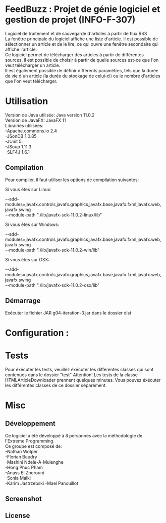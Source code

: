 # FeedBuzz : Projet de génie logiciel et gestion de projet (INFO-F-307)

Logiciel de traitement et de sauvegarde d'articles à partir de flux RSS  
La fenêtre principale du logiciel affiche une liste d'article. Il est possible de sélectionner un article et de le lire, ce qui ouvre une fenêtre secondaire qui affiche l'article.  
Ce logiciel permet de télécharger des articles à partir de différentes sources, il est possible de choisir à partir de quelle sources est-ce que l'on veut télécharger un article.  
Il est également possible de définir différents paramètres, tels que la durée de vie d'un article (la durée du stockage de celui-ci) ou le nombre d'articles que l'on veut télécharger.  


# Utilisation

Version de Java utilisée: Java version 11.0.2  
Version de JavaFX: JavaFX 11  
Librairies utilisées:  
 -Apache.commons.io 2.4  
 -JSonDB 1.0.85  
 -JUnit 5.  
 -JSoup 1.11.3  
 -SLF4J 1.6.1  

<!--TO DO: Informations sur le système de build et la version du Java/Librairies utilisés dans l'implementation.-->

## Compilation

Pour compiler, il faut utiliser les options de compilation suivantes: 

Si vous êtes sur Linux:
 
 --add-modules=javafx.controls,javafx.graphics,javafx.base,javafx.fxml,javafx.web,javafx.swing  
 --module-path "./lib/javafx-sdk-11.0.2-linux/lib" 

Si vous êtes sur Windows:
 
  --add-modules=javafx.controls,javafx.graphics,javafx.base,javafx.fxml,javafx.web,javafx.swing  
 --module-path "./lib/javafx-sdk-11.0.2-win/lib" 
  
Si vous êtes sur OSX:

  --add-modules=javafx.controls,javafx.graphics,javafx.base,javafx.fxml,javafx.web,javafx.swing  
 --module-path "./lib/javafx-sdk-11.0.2-osx/lib" 
  
## Démarrage 

Exécuter le fichier JAR g04-iteration-3.jar dans le dossier dist
<!-- TO DO: Informations sur le démarrage -->

# Configuration :

# Tests

Pour éxécuter les tests, veuillez éxécuter les différentes classes qui sont contenues dans le dossier "test"
Attention! Les tests de la classe HTMLArticleDownloader prennent quelques minutes.
Vous pouvez éxécuter les différentes classes de ce dossier séparément.
<!-- TO DO: Informations sur les tests -->

# Misc

## Développement

Ce logiciel a été développé à 8 personnes avec la méthodologie de l'Extreme Programming.  
Ce groupe est composé de:  
 -Nathan Wolper  
 -Florian Baudry  
 -Mashini Ndele-A-Mulenghe  
 -Hong Phuc Pham  
 -Anass El Zherouni  
 -Sonia Malki  
 -Karim Jastrzebski 
 -Mael Panouillot  

## Screenshot

## License
